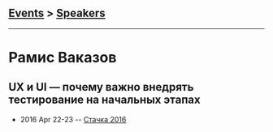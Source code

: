 ## [Events](../README.md) > [Speakers](../speakers.md)
---

# Рамис Ваказов

## UX и UI — почему важно внедрять тестирование на начальных этапах
- 2016 Apr 22-23 -- [Стачка 2016](https://www.youtube.com/watch?v=Imla1i-OH6U&list=PL8EJzNcJZNp19Edpjwv-8eHWdm3RpLsNI&index=36&t=0s)    
